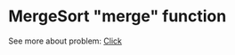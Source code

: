 # MergeSort "merge" function

See more about problem: [Click](https://www.codewars.com/kata/52336a4436e0b095d8000093)